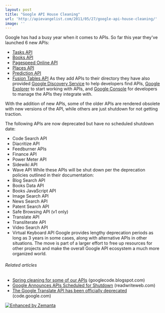 ```yaml
---
layout: post
title: "Google API House Cleaning"
url: 'http://apievangelist.com/2011/05/27/google-api-house-cleaning/'
image: ''
---
```


Google has had a busy year when it comes to APIs. So far this year they've launched 6 new APIs:

  * [Tasks API][1]
  * [Books API][2]
  * [Pagespeed Online API][3]
  * [Places API][4]
  * [Prediction API][5]
  * [Fusion Tables API][6]
As they add APIs to their directory they have also provided [Google Discovery Service][7] to help developers find APIs, [Google Explorer][8] to start working with APIs, and [Google Console][9] for developers to manage the APIs they integrate with.

With the addition of new APIs, some of the older APIs are rendered obsolete with new versions of the API, while others are just shutdown for not getting traction.

The following APIs are now deprecated but have no scheduled shutdown date:

  * Code Search API
  * Diacritize API
  * Feedburner APIs
  * Finance API
  * Power Meter API
  * Sidewiki API
  * Wave API
While these APIs will be shut down per the deprecation policies outlined in their documentation:
  * Blog Search API
  * Books Data API
  * Books JavaScript API
  * Image Search API
  * News Search API
  * Patent Search API
  * Safe Browsing API (v1 only)
  * Translate API
  * Transliterate API
  * Video Search API
  * Virtual Keyboard API
Google provides lengthy deprecation periods as long as 3 years in some cases, along with alternative APIs in other situations. The move is part of a larger effort to free up resources for other projects and make the overall Google API ecosystem a much more organized world.

######  Related articles

  * [Spring cleaning for some of our APIs][10] (googlecode.blogspot.com)
  * [Google Announces APIs Scheduled for Shutdown][11] (readwriteweb.com)
  * [The Google Translate API has been officially deprecated][12] (code.google.com)

[<img class="zemanta-pixie-img c2" src="http://img.zemanta.com/zemified_e.png?x-id=4283fddd-44da-4224-afee-fc567b803ab1" alt="Enhanced by Zemanta" />][13]

   [1]: http://code.google.com/apis/tasks/index.html (Google Tasks API)
   [2]: http://code.google.com/apis/books/ (Google Books API)
   [3]: https://code.google.com/apis/pagespeedonline/index.html (Pagespeed Online API)
   [4]: http://code.google.com/apis/maps/documentation/places/ (Google Places API)
   [5]: http://code.google.com/apis/predict/ (Google Prediction API)
   [6]: http://code.google.com/apis/fusiontables/ (Google Fusion Tables API)
   [7]: http://blog.apievangelist.com/2011/05/21/google-apis-discovery-service/ (Google Discovery Service)
   [8]: http://blog.apievangelist.com/2011/05/21/google-apis-explorer/ (Google Explorer)
   [9]: http://blog.apievangelist.com/2011/05/21/google-apis-console/ (Google Console)
   [10]: http://googlecode.blogspot.com/2011/05/spring-cleaning-for-some-of-our-apis.html
   [11]: http://www.readwriteweb.com/archives/google_announces_apis_scheduled_for_shutdown.php
   [12]: http://code.google.com/intl/de-DE/apis/language/translate/overview.html
   [13]: http://www.zemanta.com/ (Enhanced by Zemanta)
